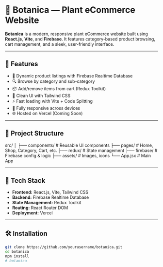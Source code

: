 # 🌿 Botanica — Plant eCommerce Website

**Botanica** is a modern, responsive plant eCommerce website built using **React.js**, **Vite**, and **Firebase**. It features category-based product browsing, cart management, and a sleek, user-friendly interface.

---

## 🚀 Features

- 🛒 Dynamic product listings with Firebase Realtime Database  
- 🔍 Browse by category and sub-category  
- 📦 Add/remove items from cart (Redux Toolkit)  
- 🎨 Clean UI with Tailwind CSS  
- ⚡ Fast loading with Vite + Code Splitting  
- 📱 Fully responsive across devices  
- 🌐 Hosted on Vercel (Coming Soon)

---

## 📁 Project Structure

src/
│
├── components/ # Reusable UI components
├── pages/ # Home, Shop, Category, Cart, etc.
├── redux/ # State management
├── firebase/ # Firebase config & logic
├── assets/ # Images, icons
└── App.jsx # Main App



---

## 🔧 Tech Stack

- **Frontend:** React.js, Vite, Tailwind CSS  
- **Backend:** Firebase Realtime Database  
- **State Management:** Redux Toolkit  
- **Routing:** React Router DOM  
- **Deployment:** Vercel

---

## 🛠️ Installation

```bash
git clone https://github.com/yourusername/botanica.git
cd botanica
npm install
#   b o t a n i c a  
 